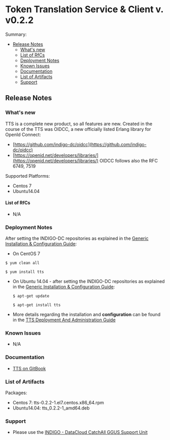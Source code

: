 # Token Translation Service & Client v. v0.2.2


Summary:
* [Release Notes](#id1)
  * [What's new](#id2)
  * [List of RfCs](#id3)
  * [Deployment Notes](#id4)
  * [Known Issues](#id5)
  * [Documentation](#id6)
  * [List of Artifacts](#id7)
  * [Support](#id8)


<a id="id1"></a>
## Release Notes

<a id="id2"></a>
### What's new

TTS is a complete new product, so all features are new.
Created in the course of the TTS was OIDCC, a new officially listed Erlang library for OpenId Connect:
* [https://github.com/indigo-dc/oidcc](https://github.com/indigo-dc/oidcc)
* [https://openid.net/developers/libraries/](https://openid.net/developers/libraries/)
OIDCC follows also the RFC 6749, 7519

Supported Platforms:
* Centos 7
* Ubuntu14.04

<a id="id3"></a>
#### List of RfCs 

* N/A

<a id="id4"></a>
### Deployment Notes

After setting the INDIGO-DC repositories as explained in the [Generic Installation & Configuration Guide](generic_installation_and_configuration_guide_1.md):
* On CentOS 7 

```$ yum clean all```

```$ yum install tts```

* On Ubuntu 14.04 - after setting the INDIGO-DC repositories as explained in the [Generic Installation & Configuration Guide](generic_installation_and_configuration_guide_1.md):

  ```$ apt-get update```
  
  ```$ apt-get install tts```

* More details regarding the installation and **configuration** can be found in the [TTS Deployment And Administration Guide](https://indigo-dc.gitbooks.io/token-translation-service/content/admin.html)

<a id="id5"></a>
### Known Issues

* N/A

<a id="id6"></a>
### Documentation

* [TTS on GitBook](https://indigo-dc.gitbooks.io/token-translation-service/content/)

<a id="id7"></a>
### List of Artifacts

Packages:
* Centos 7: tts-0.2.2-1.el7.centos.x86_64.rpm
* Ubuntu14.04: tts_0.2.2-1_amd64.deb

<a id="id8"></a>
### Support

* Please use the [INDIGO - DataCloud CatchAll GGUS Support Unit](
https://wiki.egi.eu/wiki/GGUS:INDIGO_DataCloud_Catch-all_FAQ)
